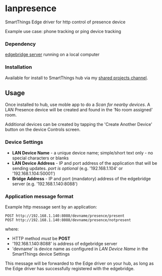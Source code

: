 # lanpresence
SmartThings Edge driver for http control of presence device

Example use case:  phone tracking or ping device tracking

### Dependency
[edgebridge server](https://github.com/toddaustin07/edgebridge) running on a local computer

### Installation
Available for install to SmartThings hub via my [shared projects channel](https://bestow-regional.api.smartthings.com/invite/d429RZv8m9lo).

## Usage

Once installed to hub, use moble app to do a *Scan for nearby devices*.  A LAN Presence device will be created and found in the 'No room assigned' room.  

Additional devices can be created by tapping the 'Create Another Device' button on the device Controls screen.

### Device Settings
* **LAN Device Name** - a unique device name; simple/short text only - no special characters or blanks
* **LAN Device Address** - IP and port address of the application that will be sending updates.  *port is optional*  (e.g. '192.168.1.104' or '192.168.1.104:50001')
* **Bridge Address** - IP and port (mandatory) address of the edgebridge server (e.g. '192.168.1.140:8088')

### Application message format
Example http message sent by an application:
```
POST http://192.168.1.140:8088/devname/presence/present
POST http://192.168.1.140:8088/devname/presence/notpresent
```

where:
* HTTP method *must* be **POST**
* '192.168.1.140:8088' is address of edgebridge server
* 'devname' is device name as configured in *LAN Device Name* in the SmartThings device Settings

This message will be forwarded to the Edge driver on your hub, as long as the Edge driver has successfully registered with the edgebridge.
